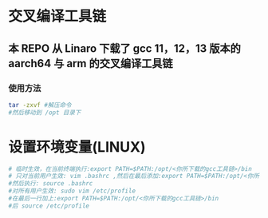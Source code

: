 # 交叉编译工具链

##  本 REPO 从 Linaro 下载了 gcc 11，12，13 版本的 aarch64 与 arm 的交叉编译工具链

### 使用方法

```bash
tar -zxvf #解压命令
#然后移动到 /opt 目录下
```

# 设置环境变量(LINUX)

```bash
# 临时生效，在当前终端执行:export PATH=$PATH:/opt/<你所下载的gcc工具链>/bin
# 只对当前用户生效: vim .bashrc ,然后在最后添加:export PATH=$PATH:/opt/<你所下载的gcc工具链>/bin
#然后执行: source .bashrc
#对所有用户生效: sudo vim /etc/profile
#在最后一行加上:export PATH=$PATH:/opt/<你所下载的gcc工具链>/bin
#后 source /etc/profile
```
